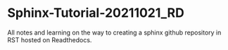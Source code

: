 # Sphinx-Tutorial-20211021_RD
All notes and learning on the way to creating a sphinx github repository in RST hosted on Readthedocs.
